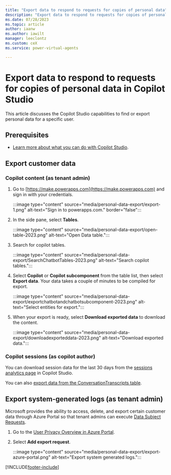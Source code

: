 ```yaml
---
title: "Export data to respond to requests for copies of personal data"
description: "Export data to respond to requests for copies of personal data in Copilot Studio."
ms.date: 07/28/2023
ms.topic: article
author: iaanw
ms.author: iawilt
manager: leeclontz
ms.custom: ceX
ms.service: power-virtual-agents

---
```


# Export data to respond to requests for copies of personal data in Copilot Studio

This article discusses the Copilot Studio capabilities to find or export personal data for a specific user.

## Prerequisites

- [Learn more about what you can do with Copilot Studio](fundamentals-what-is-copilot-studio.md).

## Export customer data

### Copilot content (as tenant admin)

1. Go to [https://make.powerapps.com](https://make.powerapps.com) and sign in with your credentials.

   :::image type="content" source="media/personal-data-export/export-1.png" alt-text="Sign in to powerapps.com." border="false":::

1. In the side pane, select **Tables**.

   :::image type="content" source="media/personal-data-export/open-table-2023.png" alt-text="Open Data table.":::

1. Search for copilot tables.

   :::image type="content" source="media/personal-data-export/SearchChatbotTables-2023.png" alt-text="Search copilot tables.":::

1. Select **Copilot** or **Copilot subcomponent** from the table list, then select **Export data**. Your data takes a couple of minutes to be compiled for export. 

   :::image type="content" source="media/personal-data-export/exportchatbotandchatbotsubcomponent-2023.png" alt-text="Select entities for export.":::

1. When your export is ready, select **Download exported data** to download the content.

   :::image type="content" source="media/personal-data-export/downloadexporteddata-2023.png" alt-text="Download exported data.":::

### Copilot sessions (as copilot author)

You can download session data for the last 30 days from the [sessions analytics page](analytics-sessions.md) in Copilot Studio.

You can also [export data from the ConversationTranscripts table](analytics-sessions-transcripts.md#export-conversation-transcripts).

## Export system-generated logs (as tenant admin)

Microsoft provides the ability to access, delete, and export certain customer data through Azure Portal so that tenant admins can execute [Data Subject Requests](/compliance/regulatory/gdpr-dsr-azure#introduction-to-data-subject-requests-dsrs).

1. Go to the [User Privacy Overview in Azure Portal](https://portal.azure.com/#blade/Microsoft_Azure_Policy/UserPrivacyMenuBlade/Overview).

1. Select **Add export request**.

   :::image type="content" source="media/personal-data-export/export-azure-portal.png" alt-text="Export system generated logs.":::

[!INCLUDE[footer-include](includes/footer-banner.md)]
